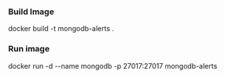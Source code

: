 
### Build Image
docker build -t mongodb-alerts .

### Run image

docker run -d --name mongodb -p 27017:27017 mongodb-alerts
